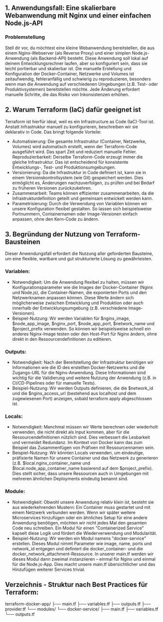 ## 1. Anwendungsfall: Eine skalierbare Webanwendung mit Nginx und einer einfachen Node.js-API
### Problemstellung
Stell dir vor, du möchtest eine kleine Webanwendung bereitstellen, die aus einem Nginx-Webserver (als Reverse Proxy) und einer simplen Node.js-Anwendung (als Backend-API) besteht. Diese Anwendung soll lokal auf deinem Entwicklungsrechner laufen, aber so konfiguriert sein, dass sie leicht portierbar und skalierbar ist. Die manuelle Erstellung und Konfiguration der Docker-Container, Netzwerke und Volumes ist zeitaufwendig, fehleranfällig und schwierig zu reproduzieren, besonders wenn man die Anwendung auf verschiedenen Umgebungen (z.B. Test- oder Produktivsystemen) bereitstellen möchte. Jede Änderung erfordert manuelle Schritte, die das Risiko von Inkonsistenzen erhöhen.

## 2. Warum Terraform (IaC) dafür geeignet ist
Terraform ist hierfür ideal, weil es ein Infrastructure as Code (IaC)-Tool ist. Anstatt Infrastruktur manuell zu konfigurieren, beschreiben wir sie deklarativ in Code. Das bringt folgende Vorteile:

* Automatisierung: Die gesamte Infrastruktur (Container, Netzwerke, Volumes) wird automatisch erstellt, wenn der Terraform-Code ausgeführt wird. Das spart Zeit und reduziert manuelle Fehler.
Reproduzierbarkeit: Derselbe Terraform-Code erzeugt immer die gleiche Infrastruktur. Das ist entscheidend für konsistente Entwicklungs-, Test- und Produktionsumgebungen.
* Versionierung: Da die Infrastruktur in Code definiert ist, kann sie in einem Versionskontrollsystem (wie Git) gespeichert werden. Dies ermöglicht es, Änderungen nachzuverfolgen, zu prüfen und bei Bedarf zu früheren Versionen zurückzukehren.
* Zusammenarbeit: Teams können effizienter zusammenarbeiten, da die Infrastrukturdefinition geteilt und gemeinsam entwickelt werden kann.
* Parametrisierung: Durch die Verwendung von Variablen können wir unsere Konfiguration flexibel gestalten. So lassen sich beispielsweise Portnummern, Containernamen oder Image-Versionen einfach anpassen, ohne den Kern-Code zu ändern.

## 3. Begründung der Nutzung von Terraform-Bausteinen
Dieser Anwendungsfall erfordert die Nutzung aller geforderten Bausteine, um eine flexible, wartbare und gut strukturierte Lösung zu gewährleisten.

### Variablen:
* Notwendigkeit: Um die Anwendung flexibel zu halten, müssen wir Konfigurationsparameter wie die Images der Docker-Container (Nginx und Node.js), die Container-Namen, die exponierten Ports und den Netzwerknamen anpassen können. Diese Werte ändern sich möglicherweise zwischen Entwicklung und Produktion oder auch innerhalb der Entwicklungsumgebung (z.B. verschiedene Image-Versionen).
* Beispiel-Nutzung: Wir werden Variablen für $nginx_image, $node_app_image, $nginx_port, $node_app_port, $network_name und $project_prefix verwenden. So können wir beispielsweise schnell ein anderes Nginx-Image testen oder den Host-Port für Nginx ändern, ohne direkt in den Ressourcendefinitionen zu editieren.

### Outputs:
* Notwendigkeit: Nach der Bereitstellung der Infrastruktur benötigen wir Informationen wie die ID des erstellten Docker-Netzwerks und die Zugangs-URL für die Nginx-Anwendung. Diese Informationen sind wichtig für die Validierung und weitere Nutzung der Anwendung (z.B. in CI/CD-Pipelines oder für manuelle Tests).
* Beispiel-Nutzung: Wir werden Outputs definieren, die die $network_id und die $nginx_access_url (bestehend aus localhost und dem zugewiesenen Port) anzeigen, sobald terraform apply abgeschlossen ist.

### Locals:
* Notwendigkeit: Manchmal müssen wir Werte berechnen oder wiederholt verwenden, die nicht direkt als Input kommen, aber für die Ressourcendefinitionen nützlich sind. Dies verbessert die Lesbarkeit und vermeidet Redundanz. Im Kontext von Docker kann das zum Beispiel das Zusammenfügen von Präfixen mit Ressourcennamen sein.
* Beispiel-Nutzung: Wir könnten Locals verwenden, um eindeutige, präfixierte Namen für unsere Container und das Netzwerk zu generieren (z.B. $local.nginx_container_name und $local.node_app_container_name basierend auf dem $project_prefix). Dies stellt sicher, dass unsere Ressourcen auch in Umgebungen mit mehreren ähnlichen Deployments eindeutig benannt sind.

### Module:
* Notwendigkeit: Obwohl unsere Anwendung relativ klein ist, besteht sie aus wiederkehrenden Mustern: Ein Container muss gestartet und mit einem Netzwerk verbunden werden. Wenn wir später weitere Microservices hinzufügen oder ein ähnliches Setup für eine andere Anwendung benötigen, möchten wir nicht jedes Mal den gesamten Code neu schreiben. Ein Modul für einen "Containerized Service" kapselt diese Logik und fördert die Wiederverwendung und Modularität.
* Beispiel-Nutzung: Wir werden ein Modul namens "docker-service" erstellen. Dieses Modul nimmt Parameter wie image, name, ports und network_id entgegen und definiert die docker_container- und die docker_network_attachment-Ressource. In unserer main.tf werden wir dieses Modul dann zweimal instanziieren – einmal für Nginx und einmal für die Node.js-App. Dies macht unsere main.tf übersichtlicher und das Hinzufügen weiterer Services trivial.

## Verzeichnis - Struktur nach Best Practices für Terraform:

terraform-docker-app/
├── main.tf
├── variables.tf
├── outputs.tf
├── provider.tf
└── modules/
    └── docker-service/
        ├── main.tf
        ├── variables.tf
        └── outputs.tf
